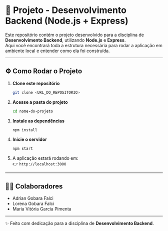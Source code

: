# 🚀 Projeto - Desenvolvimento Backend (Node.js + Express)

Este repositório contém o projeto desenvolvido para a disciplina de **Desenvolvimento Backend**, utilizando **Node.js** e **Express**.  
Aqui você encontrará toda a estrutura necessária para rodar a aplicação em ambiente local e entender como ela foi construída.

---

## ⚙️ Como Rodar o Projeto
1. **Clone este repositório**  
   ```bash
   git clone <URL_DO_REPOSITORIO>
   ```

2. **Acesse a pasta do projeto**  
   ```bash
   cd nome-do-projeto
   ```

3. **Instale as dependências**  
   ```bash
   npm install
   ```

4. **Inicie o servidor**  
   ```bash
   npm start
   ```

5. A aplicação estará rodando em:  
   👉 `http://localhost:3000`

---

## 👨‍💻 Colaboradores

- Adrian Gobara Falci  
- Lorena Gobara Falci 
- Maria Vitória Garcia Pimenta

---

✨ Feito com dedicação para a disciplina de **Desenvolvimento Backend**.  
